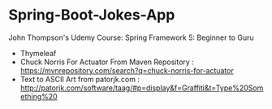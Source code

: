 # Spring-Boot-Jokes-App

John Thompson's Udemy Course: Spring Framework 5: Beginner to Guru

* Thymeleaf
* Chuck Norris For Actuator From Maven Repository : https://mvnrepository.com/search?q=chuck-norris-for-actuator
* Text to ASCII Art from patorjk.com : http://patorjk.com/software/taag/#p=display&f=Graffiti&t=Type%20Something%20
